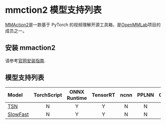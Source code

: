 # mmction2 模型支持列表

[MMAction2](https://github.com/open-mmlab/mmaction2)是一款基于 PyTorch 的视频理解开源工具箱，是[OpenMMLab](https://openmmlab.com)项目的成员之一。

## 安装 mmaction2

请参考[官网安装指南](https://github.com/open-mmlab/mmaction2#installation).

## 模型支持列表

| Model                                                                                        | TorchScript | ONNX Runtime | TensorRT | ncnn | PPLNN | OpenVINO |
| :------------------------------------------------------------------------------------------- | :---------: | :----------: | :------: | :--: | :---: | :------: |
| [TSN](https://github.com/open-mmlab/mmaction2/tree/master/configs/recognition/tsn)           |      N      |      Y       |    Y     |  N   |   N   |    N     |
| [SlowFast](https://github.com/open-mmlab/mmaction2/tree/master/configs/recognition/slowfast) |      N      |      Y       |    Y     |  N   |   N   |    N     |
